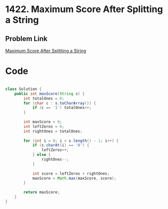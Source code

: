 # 1422. Maximum Score After Splitting a String

## Problem Link
[Maximum Score After Splitting a String](https://leetcode.com/problems/maximum-score-after-splitting-a-string/description/)

# Code

```java

class Solution {
    public int maxScore(String s) {
        int totalOnes = 0;
        for (char c : s.toCharArray()) {
            if (c == '1') totalOnes++;
        }
        
        int maxScore = 0;
        int leftZeros = 0; 
        int rightOnes = totalOnes; 
        
        for (int i = 0; i < s.length() - 1; i++) {
            if (s.charAt(i) == '0') {
                leftZeros++;
            } else {
                rightOnes--;
            }
            
            int score = leftZeros + rightOnes;
            maxScore = Math.max(maxScore, score);
        }
        
        return maxScore;
    }
}
